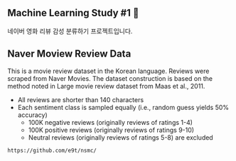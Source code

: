 ## Machine Learning Study #1 🎥

네이버 영화 리뷰 감성 분류하기 프로젝트입니다.

## Naver Moview Review Data

This is a movie review dataset in the Korean language. Reviews were scraped from Naver Movies.
The dataset construction is based on the method noted in Large movie review dataset from Maas et al., 2011.

- All reviews are shorter than 140 characters
- Each sentiment class is sampled equally (i.e., random guess yields 50% accuracy)
  - 100K negative reviews (originally reviews of ratings 1-4)
  - 100K positive reviews (originally reviews of ratings 9-10)
  - Neutral reviews (originally reviews of ratings 5-8) are excluded

```https://github.com/e9t/nsmc/```
